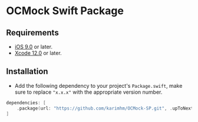 # OCMock Swift Package

## Requirements
* [iOS 9.0](https://wikipedia.org/wiki/IOS_9) or later.
* [Xcode 12.0](https://developer.apple.com/xcode) or later.

## Installation
- Add the following dependency to your project's `Package.swift`, make sure to replace `"x.x.x"` with the appropriate version number.

```swift
dependencies: [
    .package(url: "https://github.com/karimhm/OCMock-SP.git", .upToNextMinor(from: "x.x.x"))
]
```
